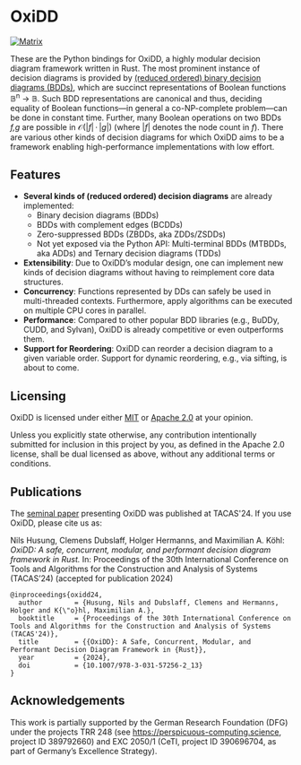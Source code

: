 <!-- spell-checker:ignore println,inproceedings,booktitle -->

# OxiDD

[![Matrix](https://img.shields.io/badge/matrix-join_chat-brightgreen?style=for-the-badge&logo=matrix)](https://matrix.to/#/#oxidd:matrix.org)


These are the Python bindings for OxiDD, a highly modular decision diagram framework written in Rust. The most prominent instance of decision diagrams is provided by [(reduced ordered) binary decision diagrams (BDDs)](https://en.wikipedia.org/wiki/Binary_decision_diagram), which are succinct representations of Boolean functions 𝔹<sup>n</sup> → 𝔹. Such BDD representations are canonical and thus, deciding equality of Boolean functions—in general a co-NP-complete problem—can be done in constant time. Further, many Boolean operations on two BDDs *f,g* are possible in 𝒪(|*f*| · |*g*|) (where |*f*| denotes the node count in *f*). There are various other kinds of decision diagrams for which OxiDD aims to be a framework enabling high-performance implementations with low effort.


## Features

- **Several kinds of (reduced ordered) decision diagrams** are already implemented:
    - Binary decision diagrams (BDDs)
    - BDDs with complement edges (BCDDs)
    - Zero-suppressed BDDs (ZBDDs, aka ZDDs/ZSDDs)
    - Not yet exposed via the Python API: Multi-terminal BDDs (MTBDDs, aka ADDs) and Ternary decision diagrams (TDDs)
- **Extensibility**: Due to OxiDD’s modular design, one can implement new kinds of decision diagrams without having to reimplement core data structures.
- **Concurrency**: Functions represented by DDs can safely be used in multi-threaded contexts. Furthermore, apply algorithms can be executed on multiple CPU cores in parallel.
- **Performance**: Compared to other popular BDD libraries (e.g., BuDDy, CUDD, and Sylvan), OxiDD is already competitive or even outperforms them.
- **Support for Reordering**: OxiDD can reorder a decision diagram to a given variable order. Support for dynamic reordering, e.g., via sifting, is about to come.


## Licensing

OxiDD is licensed under either [MIT](LICENSE-MIT) or [Apache 2.0](LICENSE-APACHE) at your opinion.

Unless you explicitly state otherwise, any contribution intentionally submitted for inclusion in this project by you, as defined in the Apache 2.0 license, shall be dual licensed as above, without any additional terms or conditions.


## Publications

The [seminal paper](https://doi.org/10.1007/978-3-031-57256-2_13) presenting OxiDD was published at TACAS'24. If you use OxiDD, please cite us as:

Nils Husung, Clemens Dubslaff, Holger Hermanns, and Maximilian A. Köhl: *OxiDD: A safe, concurrent, modular, and performant decision diagram framework in Rust.* In: Proceedings of the 30th International Conference on Tools and Algorithms for the Construction and Analysis of Systems (TACAS’24) (accepted for publication 2024)

    @inproceedings{oxidd24,
      author        = {Husung, Nils and Dubslaff, Clemens and Hermanns, Holger and K{\"o}hl, Maximilian A.},
      booktitle     = {Proceedings of the 30th International Conference on Tools and Algorithms for the Construction and Analysis of Systems (TACAS'24)},
      title         = {{OxiDD}: A Safe, Concurrent, Modular, and Performant Decision Diagram Framework in {Rust}},
      year          = {2024},
      doi           = {10.1007/978-3-031-57256-2_13}
    }


## Acknowledgements

This work is partially supported by the German Research Foundation (DFG) under the projects TRR 248 (see https://perspicuous-computing.science, project ID 389792660) and EXC 2050/1 (CeTI, project ID 390696704, as part of Germany’s Excellence Strategy).
